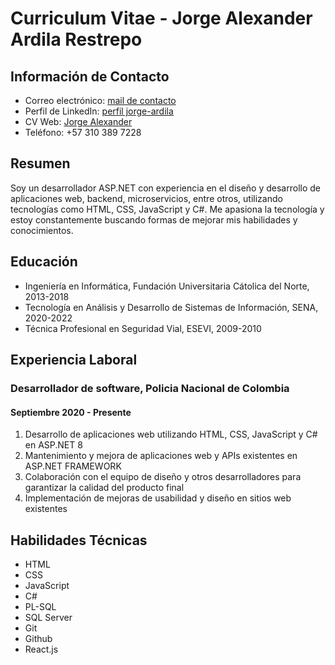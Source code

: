 # Curriculum Vitae - Jorge Alexander Ardila Restrepo

## Información de Contacto

- Correo electrónico: [mail de contacto](mailto:jorge.ardila1641@correo.policia.gov.co)
- Perfil de LinkedIn: [perfil jorge-ardila](https://www.linkedin.com/in/jorge-ardila/)
- CV Web: [Jorge Alexander](https://jaardila-3.github.io/)
- Teléfono: +57 310 389 7228

## Resumen

Soy un desarrollador ASP.NET con experiencia en el diseño y desarrollo de aplicaciones web, backend, microservicios, entre otros, utilizando tecnologías como HTML, CSS, JavaScript y C#. Me apasiona la tecnología y estoy constantemente buscando formas de mejorar mis habilidades y conocimientos.

## Educación

- Ingeniería en Informática, Fundación Universitaria Cátolica del Norte, 2013-2018
- Tecnología en Análisis y Desarrollo de Sistemas de Información, SENA, 2020-2022
- Técnica Profesional en Seguridad Vial, ESEVI, 2009-2010

## Experiencia Laboral

### Desarrollador de software, Policia Nacional de Colombia

#### Septiembre 2020 - Presente

1. Desarrollo de aplicaciones web utilizando HTML, CSS, JavaScript y C# en ASP.NET 8
2. Mantenimiento y mejora de aplicaciones web y APIs existentes en ASP.NET FRAMEWORK
3. Colaboración con el equipo de diseño y otros desarrolladores para garantizar la calidad del producto final
4. Implementación de mejoras de usabilidad y diseño en sitios web existentes

## Habilidades Técnicas

- HTML
- CSS
- JavaScript
- C#
- PL-SQL
- SQL Server
- Git
- Github
- React.js



<!--
**jaardila-3/jaardila-3** is a ✨ _special_ ✨ repository because its `README.md` (this file) appears on your GitHub profile.

Here are some ideas to get you started:

- 🔭 I’m currently working on ...
- 🌱 I’m currently learning ...
- 👯 I’m looking to collaborate on ...
- 🤔 I’m looking for help with ...
- 💬 Ask me about ...
- 📫 How to reach me: ...
- 😄 Pronouns: ...
- ⚡ Fun fact: ...
-->
